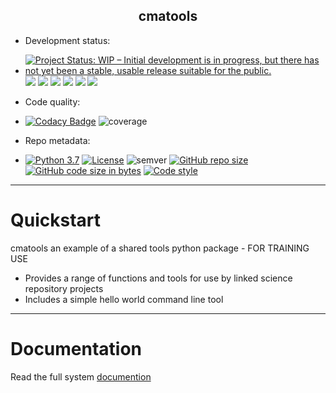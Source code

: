 <h2 align="center">cmatools</h2>

 - Development status: 
 - [![Project Status: WIP – Initial development is in progress, but there has not yet been a stable, usable release suitable for the public.](https://www.repostatus.org/badges/latest/wip.svg)](https://www.repostatus.org/#wip) ![](https://github.com/jonathan-winn-geo/cmatools/workflows/unit-tests/badge.svg) ![](https://github.com/cma-open/cmatools/workflows/end-to-end-tests/badge.svg) ![](https://github.com/cma-open/cmatools/workflows/user-interface-tests/badge.svg)
  ![](https://github.com/cma-open/cmatools/workflows/docs/badge.svg)  ![](https://github.com/cma-open/cmatools/workflows/gh-pages/badge.svg) ![](https://github.com/cma-open/cmatools/workflows/site/badge.svg)

- Code quality: 
- [![Codacy Badge](https://api.codacy.com/project/badge/Grade/bc11e8877db94af394b794def1c4c585)](https://app.codacy.com/manual/jonathan.winn/cmatools?utm_source=github.com&utm_medium=referral&utm_content=jonathan-winn-geo/cmatools&utm_campaign=Badge_Grade_Dashboard) ![coverage](https://img.shields.io/badge/coverage-80%25-yellowgreen)

- Repo metadata:
- [![Python 3.7](https://img.shields.io/badge/python-3.7-blue.svg)](https://www.python.org/downloads/release/python-370/) [![License](https://img.shields.io/badge/License-BSD%203--Clause-blue.svg)](https://opensource.org/licenses/BSD-3-Clause)  ![semver](https://img.shields.io/badge/semver-2.0.0-blue) [![GitHub repo size](https://img.shields.io/github/repo-size/jonathan-winn-geo/cmatools)](https://github.com/repo-size/jonathan-winn-geo/cmatools) [![GitHub code size in bytes](https://img.shields.io/github/languages/code-size/jonathan-winn-geo/cmatools)](https://github.com/code-size/jonathan-winn-geo/cmatools) [![Code style](https://img.shields.io/badge/code%20style-black-000000.svg)](https://github.com/psf/black)


---


# Quickstart

cmatools an example of a shared tools python package - FOR TRAINING USE

- Provides a range of functions and tools for use by linked science repository projects
- Includes a simple hello world command line tool


--- 


# Documentation

Read the full system [documention](https://cma-open.github.io/cmatools/docs/build/index.html)
